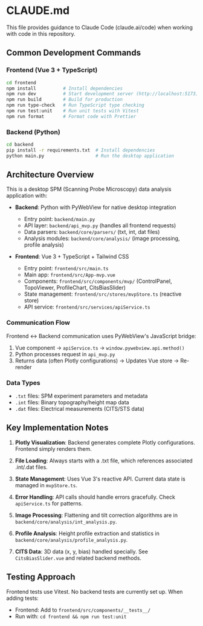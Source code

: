 # CLAUDE.md

This file provides guidance to Claude Code (claude.ai/code) when working with code in this repository.

## Common Development Commands

### Frontend (Vue 3 + TypeScript)
```bash
cd frontend
npm install          # Install dependencies
npm run dev          # Start development server (http://localhost:5173)
npm run build        # Build for production
npm run type-check   # Run TypeScript type checking
npm run test:unit    # Run unit tests with Vitest
npm run format       # Format code with Prettier
```

### Backend (Python)
```bash
cd backend
pip install -r requirements.txt  # Install dependencies
python main.py                   # Run the desktop application
```

## Architecture Overview

This is a desktop SPM (Scanning Probe Microscopy) data analysis application with:

- **Backend**: Python with PyWebView for native desktop integration
  - Entry point: `backend/main.py`
  - API layer: `backend/api_mvp.py` (handles all frontend requests)
  - Data parsers: `backend/core/parsers/` (txt, int, dat files)
  - Analysis modules: `backend/core/analysis/` (image processing, profile analysis)

- **Frontend**: Vue 3 + TypeScript + Tailwind CSS
  - Entry point: `frontend/src/main.ts`
  - Main app: `frontend/src/App-mvp.vue`
  - Components: `frontend/src/components/mvp/` (ControlPanel, TopoViewer, ProfileChart, CitsBiasSlider)
  - State management: `frontend/src/stores/mvpStore.ts` (reactive store)
  - API service: `frontend/src/services/apiService.ts`

### Communication Flow
Frontend ↔ Backend communication uses PyWebView's JavaScript bridge:
1. Vue component → `apiService.ts` → `window.pywebview.api.method()`
2. Python processes request in `api_mvp.py`
3. Returns data (often Plotly configurations) → Updates Vue store → Re-render

### Data Types
- `.txt` files: SPM experiment parameters and metadata
- `.int` files: Binary topography/height map data
- `.dat` files: Electrical measurements (CITS/STS data)

## Key Implementation Notes

1. **Plotly Visualization**: Backend generates complete Plotly configurations. Frontend simply renders them.

2. **File Loading**: Always starts with a .txt file, which references associated .int/.dat files.

3. **State Management**: Uses Vue 3's reactive API. Current data state is managed in `mvpStore.ts`.

4. **Error Handling**: API calls should handle errors gracefully. Check `apiService.ts` for patterns.

5. **Image Processing**: Flattening and tilt correction algorithms are in `backend/core/analysis/int_analysis.py`.

6. **Profile Analysis**: Height profile extraction and statistics in `backend/core/analysis/profile_analysis.py`.

7. **CITS Data**: 3D data (x, y, bias) handled specially. See `CitsBiasSlider.vue` and related backend methods.

## Testing Approach

Frontend tests use Vitest. No backend tests are currently set up. When adding tests:
- Frontend: Add to `frontend/src/components/__tests__/`
- Run with: `cd frontend && npm run test:unit`